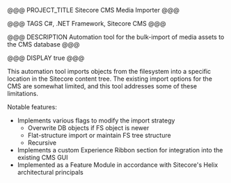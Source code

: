 @@@ PROJECT_TITLE
Sitecore CMS Media Importer
@@@

@@@ TAGS
C#, .NET Framework, Sitecore CMS
@@@

@@@ DESCRIPTION
Automation tool for the bulk-import of media assets to the CMS database
@@@

@@@ DISPLAY
true
@@@

This automation tool imports objects from the filesystem into a specific location in the Sitecore content tree. The existing import options for the CMS are somewhat limited, and this tool addresses some of these limitations. 

Notable features:
* Implements various flags to modify the import strategy
    * Overwrite DB objects if FS object is newer
    * Flat-structure import or maintain FS tree structure
    * Recursive
* Implements a custom Experience Ribbon section for integration into the existing CMS GUI
* Implemented as a Feature Module in accordance with Sitecore's Helix architectural principals
